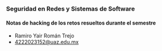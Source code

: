 ### Seguridad en Redes y Sistemas de Software
#### Notas de hacking de los retos resueltos durante el semestre
- Ramiro Yair Román Trejo
- 4222023152@uaz.edu.mx